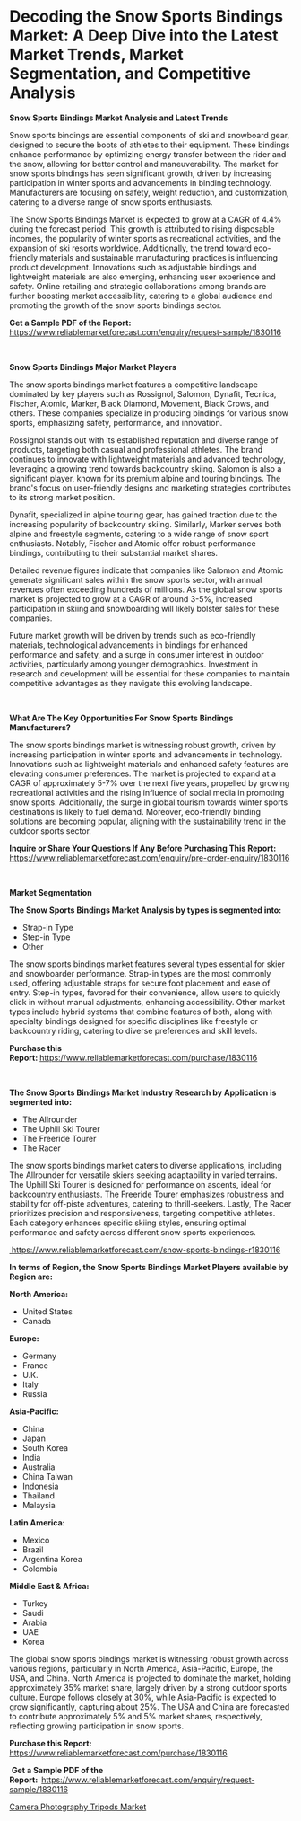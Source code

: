 <p><h1>Decoding the Snow Sports Bindings Market: A Deep Dive into the Latest Market Trends, Market Segmentation, and Competitive Analysis</h1></p><p><strong>Snow Sports Bindings Market Analysis and Latest Trends</strong></p>
<p><p>Snow sports bindings are essential components of ski and snowboard gear, designed to secure the boots of athletes to their equipment. These bindings enhance performance by optimizing energy transfer between the rider and the snow, allowing for better control and maneuverability. The market for snow sports bindings has seen significant growth, driven by increasing participation in winter sports and advancements in binding technology. Manufacturers are focusing on safety, weight reduction, and customization, catering to a diverse range of snow sports enthusiasts.</p><p>The Snow Sports Bindings Market is expected to grow at a CAGR of 4.4% during the forecast period. This growth is attributed to rising disposable incomes, the popularity of winter sports as recreational activities, and the expansion of ski resorts worldwide. Additionally, the trend toward eco-friendly materials and sustainable manufacturing practices is influencing product development. Innovations such as adjustable bindings and lightweight materials are also emerging, enhancing user experience and safety. Online retailing and strategic collaborations among brands are further boosting market accessibility, catering to a global audience and promoting the growth of the snow sports bindings sector.</p></p>
<p><strong>Get a Sample PDF of the Report:&nbsp;</strong> <a href="https://www.reliablemarketforecast.com/enquiry/request-sample/1830116?utm_campaign=3381&utm_medium=2&utm_source=Github&utm_content=ia&utm_term=05042025&utm_id=snow-sports-bindings">https://www.reliablemarketforecast.com/enquiry/request-sample/1830116</a></p>
<p>&nbsp;</p>
<p><strong>Snow Sports Bindings Major Market Players</strong></p>
<p><p>The snow sports bindings market features a competitive landscape dominated by key players such as Rossignol, Salomon, Dynafit, Tecnica, Fischer, Atomic, Marker, Black Diamond, Movement, Black Crows, and others. These companies specialize in producing bindings for various snow sports, emphasizing safety, performance, and innovation.</p><p>Rossignol stands out with its established reputation and diverse range of products, targeting both casual and professional athletes. The brand continues to innovate with lightweight materials and advanced technology, leveraging a growing trend towards backcountry skiing. Salomon is also a significant player, known for its premium alpine and touring bindings. The brand's focus on user-friendly designs and marketing strategies contributes to its strong market position.</p><p>Dynafit, specialized in alpine touring gear, has gained traction due to the increasing popularity of backcountry skiing. Similarly, Marker serves both alpine and freestyle segments, catering to a wide range of snow sport enthusiasts. Notably, Fischer and Atomic offer robust performance bindings, contributing to their substantial market shares.</p><p>Detailed revenue figures indicate that companies like Salomon and Atomic generate significant sales within the snow sports sector, with annual revenues often exceeding hundreds of millions. As the global snow sports market is projected to grow at a CAGR of around 3-5%, increased participation in skiing and snowboarding will likely bolster sales for these companies.</p><p>Future market growth will be driven by trends such as eco-friendly materials, technological advancements in bindings for enhanced performance and safety, and a surge in consumer interest in outdoor activities, particularly among younger demographics. Investment in research and development will be essential for these companies to maintain competitive advantages as they navigate this evolving landscape.</p></p>
<p>&nbsp;</p>
<p><strong>What Are The Key Opportunities For Snow Sports Bindings Manufacturers?</strong></p>
<p><p>The snow sports bindings market is witnessing robust growth, driven by increasing participation in winter sports and advancements in technology. Innovations such as lightweight materials and enhanced safety features are elevating consumer preferences. The market is projected to expand at a CAGR of approximately 5-7% over the next five years, propelled by growing recreational activities and the rising influence of social media in promoting snow sports. Additionally, the surge in global tourism towards winter sports destinations is likely to fuel demand. Moreover, eco-friendly binding solutions are becoming popular, aligning with the sustainability trend in the outdoor sports sector.</p></p>
<p><strong>Inquire or Share Your Questions If Any Before Purchasing This Report:</strong> <a href="https://www.reliablemarketforecast.com/enquiry/pre-order-enquiry/1830116?utm_campaign=3381&utm_medium=2&utm_source=Github&utm_content=ia&utm_term=05042025&utm_id=snow-sports-bindings">https://www.reliablemarketforecast.com/enquiry/pre-order-enquiry/1830116</a></p>
<p>&nbsp;</p>
<p><strong>Market Segmentation</strong></p>
<p><strong>The Snow Sports Bindings Market Analysis by types is segmented into:</strong></p>
<p><ul><li>Strap-in Type</li><li>Step-in Type</li><li>Other</li></ul></p>
<p><p>The snow sports bindings market features several types essential for skier and snowboarder performance. Strap-in types are the most commonly used, offering adjustable straps for secure foot placement and ease of entry. Step-in types, favored for their convenience, allow users to quickly click in without manual adjustments, enhancing accessibility. Other market types include hybrid systems that combine features of both, along with specialty bindings designed for specific disciplines like freestyle or backcountry riding, catering to diverse preferences and skill levels.</p></p>
<p><strong>Purchase this Report:&nbsp;</strong><a href="https://www.reliablemarketforecast.com/purchase/1830116?utm_campaign=3381&utm_medium=2&utm_source=Github&utm_content=ia&utm_term=05042025&utm_id=snow-sports-bindings">https://www.reliablemarketforecast.com/purchase/1830116</a></p>
<p>&nbsp;</p>
<p><strong>The Snow Sports Bindings Market Industry Research by Application is segmented into:</strong></p>
<p><ul><li>The Allrounder</li><li>The Uphill Ski Tourer</li><li>The Freeride Tourer</li><li>The Racer</li></ul></p>
<p><p>The snow sports bindings market caters to diverse applications, including The Allrounder for versatile skiers seeking adaptability in varied terrains. The Uphill Ski Tourer is designed for performance on ascents, ideal for backcountry enthusiasts. The Freeride Tourer emphasizes robustness and stability for off-piste adventures, catering to thrill-seekers. Lastly, The Racer prioritizes precision and responsiveness, targeting competitive athletes. Each category enhances specific skiing styles, ensuring optimal performance and safety across different snow sports experiences.</p></p>
<p><a href="https://www.reliablemarketforecast.com/snow-sports-bindings-r1830116?utm_campaign=3381&utm_medium=2&utm_source=Github&utm_content=ia&utm_term=05042025&utm_id=snow-sports-bindings">&nbsp;https://www.reliablemarketforecast.com/snow-sports-bindings-r1830116</a></p>
<p><strong>In terms of Region, the Snow Sports Bindings Market Players available by Region are:</strong></p>
<p>
    <p> <strong> North America: </strong>
        <ul>
            <li>United States</li>
            <li>Canada</li>
        </ul>
        </p> 
    <p> <strong> Europe: </strong>
        <ul>
            <li>Germany</li>
            <li>France</li>
            <li>U.K.</li>
            <li>Italy</li>
            <li>Russia</li>
        </ul>
        </p> 
    <p> <strong> Asia-Pacific: </strong>
        <ul>
            <li>China</li>
            <li>Japan</li>
            <li>South Korea</li>
            <li>India</li>
            <li>Australia</li>
            <li>China Taiwan</li>
            <li>Indonesia</li>
            <li>Thailand</li>
            <li>Malaysia</li>
        </ul>
        </p> 
    <p> <strong> Latin America: </strong>
        <ul>
            <li>Mexico</li>
            <li>Brazil</li>
            <li>Argentina Korea</li>
            <li>Colombia</li>
        </ul>
        </p> 
    <p> <strong> Middle East & Africa: </strong>
        <ul>
            <li>Turkey</li>
            <li>Saudi</li>
            <li>Arabia</li>
            <li>UAE</li>
            <li>Korea</li>
        </ul>
    </p>
    </p>
<p><p>The global snow sports bindings market is witnessing robust growth across various regions, particularly in North America, Asia-Pacific, Europe, the USA, and China. North America is projected to dominate the market, holding approximately 35% market share, largely driven by a strong outdoor sports culture. Europe follows closely at 30%, while Asia-Pacific is expected to grow significantly, capturing about 25%. The USA and China are forecasted to contribute approximately 5% and 5% market shares, respectively, reflecting growing participation in snow sports.</p></p>
<p><strong>Purchase this Report: </strong><a href="https://www.reliablemarketforecast.com/purchase/1830116?utm_campaign=3381&utm_medium=2&utm_source=Github&utm_content=ia&utm_term=05042025&utm_id=snow-sports-bindings">https://www.reliablemarketforecast.com/purchase/1830116</a></p>
<p>&nbsp;<strong>Get a Sample PDF of the Report:&nbsp;&nbsp;</strong><a href="https://www.reliablemarketforecast.com/enquiry/request-sample/1830116?utm_campaign=3381&utm_medium=2&utm_source=Github&utm_content=ia&utm_term=05042025&utm_id=snow-sports-bindings">https://www.reliablemarketforecast.com/enquiry/request-sample/1830116</a></p>
<p><strong></strong></p>
<p><p><a href="https://github.com/tanckfelli84/Market-Research-Report-List-1/blob/main/camera-photography-tripods-market.md?utm_campaign=3381&utm_medium=2&utm_source=Github&utm_content=ia&utm_term=05042025&utm_id=snow-sports-bindings">Camera Photography Tripods Market</a></p></p>